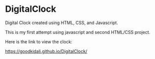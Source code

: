 # DigitalClock
Digital Clock created using HTML, CSS, and Javascript.

This is my first attempt using javascript and second HTML/CSS project.

Here is the link to view the clock:

https://goodkidali.github.io/DigitalClock/
